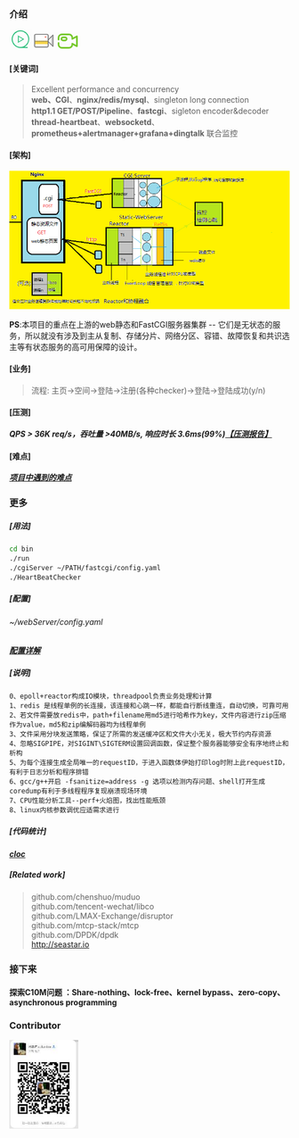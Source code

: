 ### 介绍
 
<a href="https://zlonqi.gitee.io/2020/02/11/lonky-pretty-server/"><img src="./webServer/pages/images/pic/video2.png" alt="video"><img src="./webServer/pages/images/pic/video1.png" alt="video"><img src="./webServer/pages/images/pic/video3.png" alt="video"></a>

#### [关键词]
> Excellent performance and concurrency  
> **web、CGI**、**nginx/redis/mysql**、singleton long connection  
> **http1.1 GET/POST/Pipeline**、**fastcgi**、sigleton encoder&decoder  
> **thread-heartbeat**、**websocketd**、**prometheus+alertmanager+grafana+dingtalk** 联合监控  

#### [架构]

![arch](./webServer/pages/images/pic/arch1.png)  

**PS**:本项目的重点在上游的web静态和FastCGI服务器集群 -- 它们是无状态的服务，所以就没有涉及到主从复制、存储分片、网络分区、容错、故障恢复和共识选主等有状态服务的高可用保障的设计。

#### [业务]

> 流程: 主页->空间->登陆->注册(各种checker)->登陆->登陆成功(y/n)

#### [压测]


 ***QPS > 36K req/s，吞吐量 >40MB/s, 响应时长 3.6ms(99%)***<a href="https://www.yuque.com/longky/gw0h0i/ulipsg">***【压测报告】*** <a>

#### [难点] 

<a href="https://zlonqi.gitee.io/2021/02/22/note/">***项目中遇到的难点***</a>

### 更多

##### [用法]

```bash
cd bin
./run
./cgiServer ~/PATH/fastcgi/config.yaml 
./HeartBeatChecker
```

##### [配置]
###### ~/webServer/config.yaml
<a href="https://www.yuque.com/longky/gw0h0i/xeglug">***配置详解***</a>

##### [说明]
```
0、epoll+reactor构成IO模块，threadpool负责业务处理和计算
1、redis 是线程单例的长连接，该连接和心跳一样，都能自行断线重连，自动切换，可靠可用
2、若文件需要放redis中，path+filename用md5进行哈希作为key，文件内容进行zip压缩作为value，md5和zip编解码器均为线程单例
3、文件采用分块发送策略，保证了所需的发送缓冲区和文件大小无关，极大节约内存资源
4、忽略SIGPIPE，对SIGINT\SIGTERM设置回调函数，保证整个服务器能够安全有序地终止和析构
5、为每个连接生成全局唯一的requestID，于进入函数体伊始打印log时附上此requestID，有利于日志分析和程序排错
6、gcc/g++开启 -fsanitize=address -g 选项以检测内存问题、shell打开生成coredump有利于多线程程序复现崩溃现场环境
7、CPU性能分析工具--perf+火焰图，找出性能瓶颈
8、linux内核参数调优应适需求进行
```

##### [代码统计]

<a href="https://www.yuque.com/longky/gw0h0i/gzx302">***cloc***</a>

##### [Related work]

> github.com/chenshuo/muduo  
> github.com/tencent-wechat/libco  
> github.com/LMAX-Exchange/disruptor  
> github.com/mtcp-stack/mtcp  
> github.com/DPDK/dpdk  
> http://seastar.io  


### 接下来
#### 探索C10M问题 ：Share-nothing、lock-free、kernel bypass、zero-copy、asynchronous programming

### Contributor

<a href="https://zlonqi.gitee.io/"><img src="./webServer/pages/images/pic/wechart.png" alt="video"></a>


